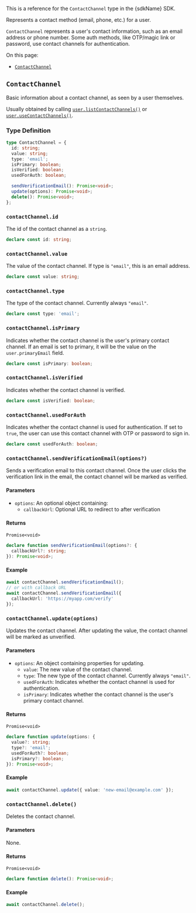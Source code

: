 This is a reference for the `ContactChannel` type in the {sdkName} SDK.

Represents a contact method (email, phone, etc.) for a user.

`ContactChannel` represents a user's contact information, such as an email address or phone number. Some auth methods, like OTP/magic link or password, use contact channels for authentication.

On this page:

- [`ContactChannel`](#contactchannel)

## `ContactChannel`

Basic information about a contact channel, as seen by a user themselves.

Usually obtained by calling [`user.listContactChannels()`](/docs/neon-auth/sdk/nextjs/types/user#currentuserlistcontactchannels)
or [`user.useContactChannels()`](/docs/neon-auth/sdk/nextjs/types/user#currentuserusecontactchannels).

### Type Definition

```typescript
type ContactChannel = {
  id: string;
  value: string;
  type: 'email';
  isPrimary: boolean;
  isVerified: boolean;
  usedForAuth: boolean;

  sendVerificationEmail(): Promise<void>;
  update(options): Promise<void>;
  delete(): Promise<void>;
};
```

### `contactChannel.id`

The id of the contact channel as a `string`.

```typescript
declare const id: string;
```

### `contactChannel.value`

The value of the contact channel. If type is `"email"`, this is an email address.

```typescript
declare const value: string;
```

### `contactChannel.type`

The type of the contact channel. Currently always `"email"`.

```typescript
declare const type: 'email';
```

### `contactChannel.isPrimary`

Indicates whether the contact channel is the user's primary contact channel. If an email is set to primary, it will be the value on the `user.primaryEmail` field.

```typescript
declare const isPrimary: boolean;
```

### `contactChannel.isVerified`

Indicates whether the contact channel is verified.

```typescript
declare const isVerified: boolean;
```

### `contactChannel.usedForAuth`

Indicates whether the contact channel is used for authentication. If set to `true`, the user can use this contact channel with OTP or password to sign in.

```typescript
declare const usedForAuth: boolean;
```

### `contactChannel.sendVerificationEmail(options?)`

Sends a verification email to this contact channel. Once the user clicks the verification link in the email, the contact channel will be marked as verified.

#### Parameters

- `options`: An optional object containing:
  - `callbackUrl`: Optional URL to redirect to after verification

#### Returns

`Promise<void>`

```typescript
declare function sendVerificationEmail(options?: {
  callbackUrl?: string;
}): Promise<void>;
```

#### Example

```typescript
await contactChannel.sendVerificationEmail();
// or with callback URL
await contactChannel.sendVerificationEmail({
  callbackUrl: 'https://myapp.com/verify'
});
```

### `contactChannel.update(options)`

Updates the contact channel. After updating the value, the contact channel will be marked as unverified.

#### Parameters

- `options`: An object containing properties for updating.
  - `value`: The new value of the contact channel.
  - `type`: The new type of the contact channel. Currently always `"email"`.
  - `usedForAuth`: Indicates whether the contact channel is used for authentication.
  - `isPrimary`: Indicates whether the contact channel is the user's primary contact channel.

#### Returns

`Promise<void>`

```typescript
declare function update(options: {
  value?: string;
  type?: 'email';
  usedForAuth?: boolean;
  isPrimary?: boolean;
}): Promise<void>;
```

#### Example

```typescript
await contactChannel.update({ value: 'new-email@example.com' });
```

### `contactChannel.delete()`

Deletes the contact channel.

#### Parameters

None.

#### Returns

`Promise<void>`

```typescript
declare function delete(): Promise<void>;
```

#### Example

```typescript
await contactChannel.delete();
```
